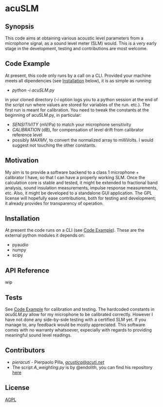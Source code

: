 # acuSLM

## Synopsis

This code aims at obtaining various acoustic level parameters from a microphone signal, as a sound level meter (SLM) would.  This is a very early stage in the development, testing and contributions are most welcome.

## Code Example

At present, this code only runs by a call on a CLI. Provided your machine meets all dipendencies (see [Installation](https://github.com/acuti/acuSLM#installation) below), it is as simple as running:
- *python -i acuSLM.py*

in your cloned directory (*-i* option logs you to a python session at the end of the script run where values are stored for variables of the run. etc.).
The first run is meant for calibration.  You need to tweak the constants at the beginning of acuSLM.py, in particular:
- *SENSITIVITY* (mV/Pa) to match your microphone sensitivity
- *CALIBRATION* (dB), for compensation of level drift from calibrator reference level
- possibly *MAXMV*, to convert the normalized array to milliVolts.
I would suggest not touching the other constants.

## Motivation

My aim is to provide a software backend to a class 1 microphone + calibrator I have, so that I can have a properly working SLM.  Once the calculation core is stable and tested, it might be extended to fractional band analysis, sound insulation measurements, impulse response measurements, etc.  Also, it might be developed to a standalone GUI application.
The GPL license will hopefully ease contributions, both for testing and development; it already provides for transparency of operation.

## Installation

At present the code runs on a CLI (see [Code Example](https://github.com/acuti/acuSLM#code-example)).  These are the external python modules it depends on:
- pyaudio
- numpy
- scipy

## API Reference

wip

## Tests

See [Code Example](https://github.com/acuti/acuSLM#code-example) for calibration and testing.  The hardcoded constants in *acuSLM.py* allow for my microphone to be calibrated correctly.  However I have not done any side-by-side testing with a certified SLM yet. If you manage to, any feedback would be  mostly appreciated.
This software comes with no warranty whatsoever, expecially with regards to providing meaningful sound level readings.

## Contributors

- *pieracuti* - Pierpaolo Pilla, *acustica@acuti.net*
- The script *A_weighting.py* is by @endolith, you can find his repository [here](https://gist.github.com/endolith/148112)

## License

[AGPL](https://www.gnu.org/licenses/agpl.html)
